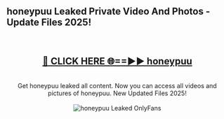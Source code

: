 <h2>honeypuu Leaked Private Video And Photos - Update Files 2025!</h2>
<br>
<div align="center">
<h2><a href="https://top-ai-tools.click/QrbHav" rel="nofollow">🔴 CLICK HERE 🌐==►► honeypuu</a></h2>
<br>
Get honeypuu leaked all content. Now you can access all videos and pictures of honeypuu. New Updated Files 2025!
<br>
<br>
<a href="https://top-ai-tools.click/QrbHav" rel="nofollow" data-target="animated-image.originalLink"><img src="https://i.ibb.co.com/WyWwxjT/player-gif2.gif" alt="honeypuu Leaked  OnlyFans" style="max-width: 100%; display: inline-block;" data-target="animated-image.originalImage"></a>
</div>
<br>